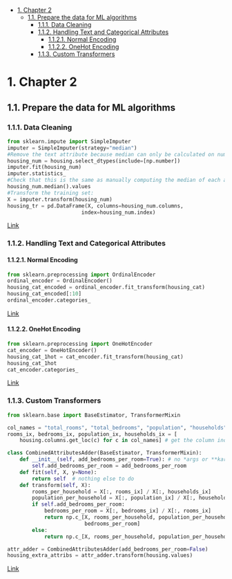 - [1. Chapter 2](#1-chapter-2)
  - [1.1. Prepare the data for ML algorithms](#11-prepare-the-data-for-ml-algorithms)
    - [1.1.1. Data Cleaning](#111-data-cleaning)
    - [1.1.2. Handling Text and Categorical Attributes](#112-handling-text-and-categorical-attributes)
      - [1.1.2.1. Normal Encoding](#1121-normal-encoding)
      - [1.1.2.2. OneHot Encoding](#1122-onehot-encoding)
    - [1.1.3. Custom Transformers](#113-custom-transformers)
# 1. Chapter 2
## 1.1. Prepare the data for ML algorithms
### 1.1.1. Data Cleaning
```Python
from sklearn.impute import SimpleImputer
imputer = SimpleImputer(strategy="median")
#Remove the text attribute because median can only be calculated on numerical attributes:
housing_num = housing.select_dtypes(include=[np.number])
imputer.fit(housing_num)
imputer.statistics_
#Check that this is the same as manually computing the median of each attribute:
housing_num.median().values
#Transform the training set:
X = imputer.transform(housing_num)
housing_tr = pd.DataFrame(X, columns=housing_num.columns,
                        index=housing_num.index)
```
[Link](https://colab.research.google.com/github/ageron/handson-ml2/blob/master/02_end_to_end_machine_learning_project.ipynb#scrollTo=tm1NMvG_cWbR)
### 1.1.2. Handling Text and Categorical Attributes
#### 1.1.2.1. Normal Encoding
```Python
from sklearn.preprocessing import OrdinalEncoder
ordinal_encoder = OrdinalEncoder()
housing_cat_encoded = ordinal_encoder.fit_transform(housing_cat)
housing_cat_encoded[:10]
ordinal_encoder.categories_
```
[Link](https://colab.research.google.com/github/ageron/handson-ml2/blob/master/02_end_to_end_machine_learning_project.ipynb#scrollTo=NVXPJM6ccWbU)
#### 1.1.2.2. OneHot Encoding
```Python
from sklearn.preprocessing import OneHotEncoder
cat_encoder = OneHotEncoder()
housing_cat_1hot = cat_encoder.fit_transform(housing_cat)
housing_cat_1hot
cat_encoder.categories_
```
[Link](https://colab.research.google.com/github/ageron/handson-ml2/blob/master/02_end_to_end_machine_learning_project.ipynb#scrollTo=Ye1DztXKcWbV)
### 1.1.3. Custom Transformers
```Python
from sklearn.base import BaseEstimator, TransformerMixin

col_names = "total_rooms", "total_bedrooms", "population", "households"
rooms_ix, bedrooms_ix, population_ix, households_ix = [
    housing.columns.get_loc(c) for c in col_names] # get the column indices

class CombinedAttributesAdder(BaseEstimator, TransformerMixin):
    def __init__(self, add_bedrooms_per_room=True): # no *args or **kargs
        self.add_bedrooms_per_room = add_bedrooms_per_room
    def fit(self, X, y=None):
        return self  # nothing else to do
    def transform(self, X):
        rooms_per_household = X[:, rooms_ix] / X[:, households_ix]
        population_per_household = X[:, population_ix] / X[:, households_ix]
        if self.add_bedrooms_per_room:
            bedrooms_per_room = X[:, bedrooms_ix] / X[:, rooms_ix]
            return np.c_[X, rooms_per_household, population_per_household,
                         bedrooms_per_room]
        else:
            return np.c_[X, rooms_per_household, population_per_household]

attr_adder = CombinedAttributesAdder(add_bedrooms_per_room=False)
housing_extra_attribs = attr_adder.transform(housing.values)
```
[Link](https://colab.research.google.com/github/ageron/handson-ml2/blob/master/02_end_to_end_machine_learning_project.ipynb#scrollTo=2Lc1Nm-VcWbW)